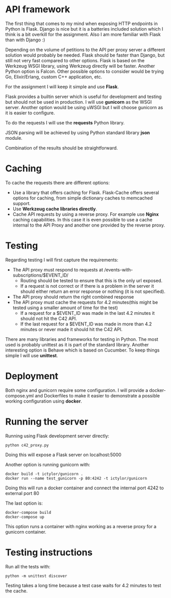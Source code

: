 # API framework

The first thing that comes to my mind when exposing HTTP endpoints in Python is Flask. Django is nice but it is a batteries included solution which I think is a bit overkill for the assignment. 
Also I am more familiar with Flask than with Django :)

Depending on the volume of petitions to the API per proxy server a different solution would probably be needed. Flask should be faster than Django, but still not very fast compared to other options. Flask is based on the Werkzeug WSGI library,
using Werkzeug directly will be faster. Another Python option is Falcon.
Other possible options to consider would be trying Go, Elixir/Erlang, custom C++ application, etc.

For the assignment I will keep it simple and use **Flask**.

Flask provides a builtin server which is useful for development and testing but should not be used in production. I will use **gunicorn** as the WSGI server. Another option would be using uWSGI but I will choose gunicorn as it is easier to configure.

To do the requests I will use the **requests** Python library.

JSON parsing will be achieved by using Python standard library **json** module.

Combination of the results should be straightforward.

# Caching

To cache the requests there are different options:
* Use a library that offers caching for Flask. Flask-Cache offers several options for caching, from simple dictionary caches to memcached support.
* Use **Werkzeug cache libraries directly**.
* Cache API requests by using a reverse proxy. For example use **Nginx** caching capabilities. In this case it is even possible to use a cache internal to the API Proxy and another one provided by the reverse proxy.

# Testing

Regarding testing I will first capture the requirements:

* The API proxy must respond to requests at /events-with-subscriptions/$EVENT_ID/
    * Routing should be tested to ensure that this is the only url exposed.
    * If a request is not correct or if there is a problem in the server it should either return an error response or nothing (it is not specified).
* The API proxy should return the right combined response
* The API proxy must cache the requests for 4.2 minutes(this might be tested using a smaller amount of time for the test)
    * If a request for a $EVENT_ID was made in the last 4.2 minutes it should not hit the C42 API.
    * If the last request for a $EVENT_ID was made in more than 4.2 minutes or never made it should hit the C42 API.

There are many libraries and frameworks for testing in Python. The most used is probably unittest as it is part of the standard library. Another interesting option is Behave which is based on Cucumber.
To keep things simple I will use **unittest**.

# Deployment

Both nginx and gunicorn require some configuration. I will provide a docker-compose.yml and Dockerfiles to make it easier to demonstrate a possible working configuration using **docker**.

# Running the server

Running using Flask development server directly:
```
python c42_proxy.py
```

Doing this will expose a Flask server on localhost:5000

Another option is running gunicorn with:
```
docker build -t ictylor/gunicorn .
docker run --name test_gunicorn -p 80:4242 -t ictylor/gunicorn
```
Doing this will run a docker container and connect the internal port 4242 to external port 80

The last option is:
```
docker-compose build
docker-compose up
```
This option runs a container with nginx working as a reverse proxy for a gunicorn container.

# Testing instructions

Run all the tests with:
```
python -m unittest discover
```
Testing takes a long time because a test case waits for 4.2 minutes to test the cache.